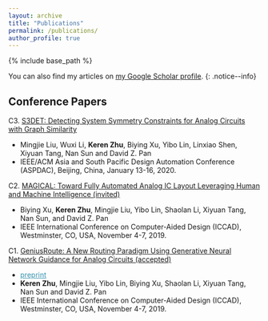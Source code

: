 ```yaml
---
layout: archive
title: "Publications"
permalink: /publications/
author_profile: true
---
```


{% include base_path %}

You can also find my articles on <a href="{{author.googlescholar}}">my Google Scholar profile</a>.
{: .notice--info}
            
            
Conference Papers
-------

C3. [S3DET: Detecting System Symmetry Constraints for Analog Circuits with Graph Similarity](http://doi.acm.org/) 
   * Mingjie Liu, Wuxi Li, **Keren Zhu**, Biying Xu, Yibo Lin, Linxiao Shen, Xiyuan Tang, Nan Sun and David Z. Pan
   * IEEE/ACM Asia and South Pacific Design Automation Conference (ASPDAC),  Beijing, China, January 13-16, 2020.

C2. [MAGICAL: Toward Fully Automated Analog IC Layout Leveraging Human and Machine Intelligence (invited)](http://doi.acm.org/) 
   * Biying Xu, **Keren Zhu**, Mingjie Liu, Yibo Lin, Shaolan Li, Xiyuan Tang, Nan Sun, and David Z. Pan
   * IEEE International Conference on Computer-Aided Design (ICCAD),  Westminster, CO, USA, November 4-7, 2019.
   
C1. [GeniusRoute: A New Routing Paradigm Using Generative Neural Network Guidance for Analog Circuits (accepted)](http://doi.acm.org/) 
   * <a href="/publications/papers/AR_ICCAD2019_zhu" style="color:#3793ae">preprint</a>
   * **Keren Zhu**, Mingjie Liu, Yibo Lin, Biying Xu, Shaolan Li, Xiyuan Tang, Nan Sun and David Z. Pan
   * IEEE International Conference on Computer-Aided Design (ICCAD),  Westminster, CO, USA, November 4-7, 2019.
